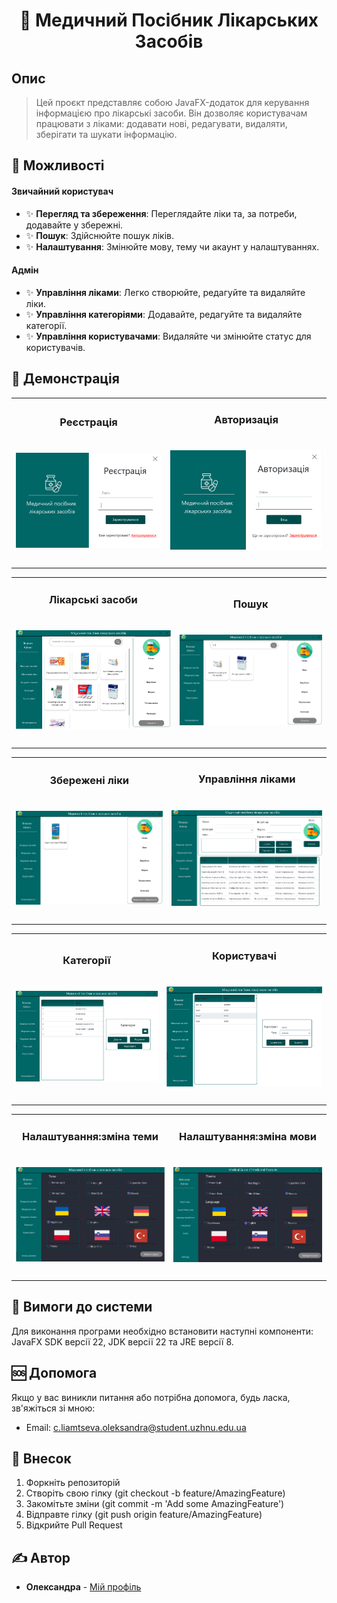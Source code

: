 <h1 align="center">🏥 Медичний Посібник Лікарських Засобів</h1>

## Опис

> Цей проєкт представляє собою JavaFX-додаток для керування інформацією про лікарські засоби. Він дозволяє користувачам працювати з ліками: додавати нові, редагувати, видаляти, зберігати та шукати інформацію.
## 🚀 Можливості
#### Звичайний користувач
- ✨ **Перегляд та збереження**: Переглядайте ліки та, за потреби, додавайте у збережні.
- ✨ **Пошук**: Здійснюйте пошук ліків. 
- ✨ **Налаштування**: Змінюйте мову, тему чи акаунт у налаштуваннях.
#### Адмін
- ✨ **Управління ліками**: Легко створюйте, редагуйте та видаляйте ліки.
- ✨ **Управління категоріями**: Додавайте, редагуйте та видаляйте категорії.
- ✨ **Управління користувачами**: Видаляйте чи змінюйте статус для користувачів.

## 🎥 Демонстрація
<table>
  <tr>
    <td align="center">
      <h3>Реєстрація</h3>
    <h1 align="center" title="file-type">
	    <img src="media/reg.png" alt="Реєстрація">
    </h1>
    </td>
    <td align="center">
    <h3>Авторизація</h3>
    <h1 align="center" title="file-type">
	    <img src="media/auth.png" alt="Авторизація">
    </h1>
    </td>
  </tr>
</table>

<table>
  <tr>
    <td align="center">
      <h3>Лікарські засоби</h3>
    <h1 align="center" title="file-type">
	    <img src="media/med.png" alt="Лікарські засоби">
    </h1>
    </td>
    <td align="center">
    <h3>Пошук</h3>
    <h1 align="center" title="file-type">
	    <img src="media/serch.png" alt="Пошук">
    </h1>
    </td>
  </tr>
</table>

<table>
  <tr>
    <td align="center">
      <h3>Збережені ліки</h3>
    <h1 align="center" title="file-type">
	    <img src="media/saved.png" alt="Збережені ліки">
    </h1>
    </td>
    <td align="center">
    <h3>Управління ліками</h3>
    <h1 align="center" title="file-type">
	    <img src="media/medmanage.png" alt="Управління ліками">
    </h1>
    </td>
  </tr>
</table>

<table>
  <tr>
    <td align="center">
      <h3>Категорії</h3>
    <h1 align="center" title="file-type">
	    <img src="media/category.png" alt="Категорії">
    </h1>
    </td>
    <td align="center">
    <h3>Користувачі</h3>
    <h1 align="center" title="file-type">
	    <img src="media/users.png" alt="Користувачі">
    </h1>
    </td>
  </tr>
</table>

<table>
  <tr>
    <td align="center">
      <h3>Налаштування:зміна теми</h3>
    <h1 align="center" title="file-type">
	    <img src="media/theme.png" alt="Налаштування:зміна теми">
    </h1>
    </td>
    <td align="center">
    <h3>Налаштування:зміна мови</h3>
    <h1 align="center" title="file-type">
	    <img src="media/languge.png" alt="Налаштування:зміна мови">
    </h1>
    </td>
  </tr>
</table>

## 🔗 Вимоги до системи
Для виконання програми необхідно встановити наступні компоненти: JavaFX SDK версії 22, JDK версії 22 та JRE версії 8.
## 🆘 Допомога
Якщо у вас виникли питання або потрібна допомога, будь ласка, зв'яжіться зі мною:
- Email: c.liamtseva.oleksandra@student.uzhnu.edu.ua

## 🤝 Внесок
1. Форкніть репозиторій
2. Створіть свою гілку (git checkout -b feature/AmazingFeature)
3. Закомітьте зміни (git commit -m 'Add some AmazingFeature')
4. Відправте гілку (git push origin feature/AmazingFeature)
5. Відкрийте Pull Request

## ✍️ Автор
- **Олександра** - [Мій профіль](https://github.com/Sashka11111)
